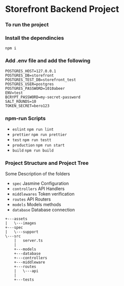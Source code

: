 # Storefront Backend Project
### To run the project

### Install the dependincies
```
npm i
```

### Add .env file and add the following
```
POSTGRES_HOST=127.0.0.1
POSTGRES_DB=storefront
POSTGRES_TEST_DB=storefront_test
POSTGRES_USER=postgres
POSTGRES_PASSWORD=1010abeer
ENV=test
BCRYPT_PASSWORD=my-secret-password
SALT_ROUNDS=10
TOKEN_SECRET=bero123
```

### npm-run Scripts

- `eslint` `npm run lint`
- `prettier` `npm run prettier`
- `test` `npm run testt`
- `production` `npm run start`
- `build` `npm run build`

### Project Structure and Project Tree

Some Description of the folders
- `spec` Jasmine Configuration
- `controllers` API Handlers
- `middlewares` Token verification
- `routes` API Routers
- `models` Models methods
- `database` Database connection

```
+---assets
|   \---images
+---spec
|   \---support    
\---src
    |   server.ts
    |
    +---models
    +---database
    +---controllers    
    +---middleware
    +---routes
    |   \---api
    |           
    +---tests                
  ```
  
